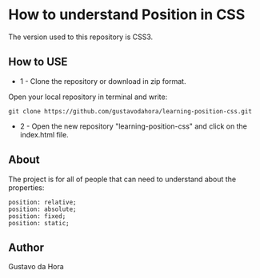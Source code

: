 # How to understand Position in CSS

The version used to this repository is CSS3.

## How to USE

* 1 - Clone the repository or download in zip format.

Open your local repository in terminal and write:

```
git clone https://github.com/gustavodahora/learning-position-css.git
```

* 2 - Open the new repository "learning-position-css" and click on the index.html file.

## About

The project is for all of people that can need to understand about the properties:

```
position: relative;
position: absolute;
position: fixed;
position: static;
```

## Author

Gustavo da Hora